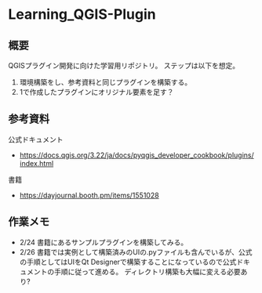 # Learning_QGIS-Plugin
## 概要
QGISプラグイン開発に向けた学習用リポジトリ。
ステップは以下を想定。
1. 環境構築をし、参考資料と同じプラグインを構築する。
2. 1で作成したプラグインにオリジナル要素を足す？


## 参考資料

公式ドキュメント
* https://docs.qgis.org/3.22/ja/docs/pyqgis_developer_cookbook/plugins/index.html

書籍
* https://dayjournal.booth.pm/items/1551028


## 作業メモ
* 2/24 書籍にあるサンプルプラグインを構築してみる。
* 2/26 書籍では実例として構築済みのUIの.pyファイルも含んでいるが、公式の手順としてはUIをQt Designerで構築することになっているので公式ドキュメントの手順に従って進める。
ディレクトリ構築も大幅に変える必要あり?